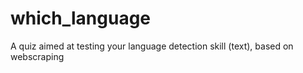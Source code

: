 # which_language
A quiz aimed at testing your language detection skill (text), based on webscraping

